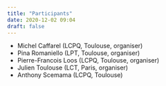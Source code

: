 ```yaml
---
title: "Participants"
date: 2020-12-02 09:04
draft: false
---
```


- Michel Caffarel (LCPQ, Toulouse, organiser)
- Pina Romaniello (LPT, Toulouse, organiser)
- Pierre-Francois Loos	(LCPQ, Toulouse, organiser)
- Julien Toulouse (LCT, Paris, organiser)
- Anthony Scemama (LCPQ, Toulouse)
